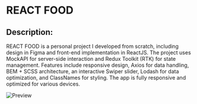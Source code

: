 # REACT FOOD

## Description:
REACT FOOD is a personal project I developed from scratch, including design in Figma and front-end implementation in ReactJS. The project uses MockAPI for server-side interaction and Redux Toolkit (RTK) for state management. Features include responsive design, Axios for data handling, BEM + SCSS architecture, an interactive Swiper slider, Lodash for data optimization, and ClassNames for styling. The app is fully responsive and optimized for various devices.

![Preview](https://github.com/hHolyMolly/React-Food/blob/main/public/img/Preview.png)
